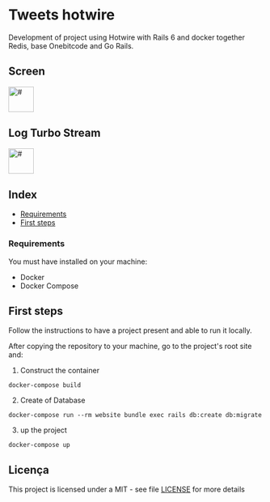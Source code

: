 # Tweets hotwire

Development of project using Hotwire with Rails 6 and docker together Redis, base Onebitcode and Go Rails.


## Screen

<img alt="#" src="https://github.com/Thiago-Cardoso/hotwire-rails6/tree/main/app/assets/images/screen.png" width="50">


## Log Turbo Stream

<img alt="#" src="https://github.com/Thiago-Cardoso/hotwire-rails6/tree/main/app/assets/images/log.png" width="50">

## Index

- [Requirements](#requirements)
- [First steps](#first-steps)

### Requirements

You must have installed on your machine:

- Docker
- Docker Compose

## First steps


Follow the instructions to have a project present and able to run it locally.

After copying the repository to your machine, go to the project's root site and:


1.  Construct the container

```
docker-compose build
```

2.  Create of Database

```
docker-compose run --rm website bundle exec rails db:create db:migrate
```

3.  up the project

```
docker-compose up
```


## Licença

This project is licensed under a MIT - see file [LICENSE](LICENSE) for more details
